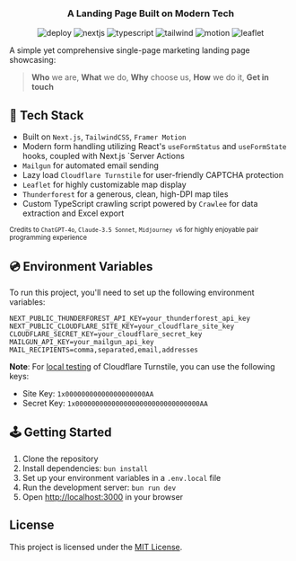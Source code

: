 <div align="center">

### A Landing Page Built on Modern Tech

![deploy](https://img.shields.io/github/deployments/orangejuice/philcare/production?logo=vercel&label=Vercel)
![nextjs](https://img.shields.io/github/package-json/dependency-version/orangejuice/blog/next?label=Next.js&logo=next.js&color=222)
![typescript](https://img.shields.io/badge/Typescript-3178c6?logo=typescript&logoColor=fff)
![tailwind](https://img.shields.io/badge/Tailwind%20CSS-06b6d4?logo=tailwindcss&logoColor=fff)
![motion](https://img.shields.io/badge/Framer%20Motion-0055ff?logo=framer&logoColor=fff)
![leaflet](https://img.shields.io/badge/Leaflet-199900?logo=leaflet&logoColor=fff)

</div>

A simple yet comprehensive single-page marketing landing page showcasing:

> **Who** we are, **What** we do, **Why** choose us, **How** we do it, **Get in touch**

## 📡 Tech Stack

- Built on `Next.js`, `TailwindCSS`, `Framer Motion`
- Modern form handling utilizing React's `useFormStatus` and `useFormState` hooks, coupled with Next.js `Server Actions
- `Mailgun` for automated email sending
- Lazy load `Cloudflare Turnstile` for user-friendly CAPTCHA protection
- `Leaflet` for highly customizable map display
- `Thunderforest` for a generous, clean, high-DPI map tiles
- Custom TypeScript crawling script powered by `Crawlee` for data extraction and Excel export

<sup>Credits to `ChatGPT-4o`, `Claude-3.5 Sonnet`, `Midjourney v6` for highly enjoyable pair programming
experience<sup/>

## 💿 Environment Variables

To run this project, you'll need to set up the following environment variables:

```dotenv
NEXT_PUBLIC_THUNDERFOREST_API_KEY=your_thunderforest_api_key
NEXT_PUBLIC_CLOUDFLARE_SITE_KEY=your_cloudflare_site_key
CLOUDFLARE_SECRET_KEY=your_cloudflare_secret_key
MAILGUN_API_KEY=your_mailgun_api_key
MAIL_RECIPIENTS=comma,separated,email,addresses
```

**Note**: For [local testing](https://developers.cloudflare.com/turnstile/troubleshooting/testing/) of Cloudflare
Turnstile, you can use the following keys:

- Site Key: `1x00000000000000000000AA`
- Secret Key: `1x0000000000000000000000000000000AA`

## 🕹️ Getting Started

1. Clone the repository
2. Install dependencies: `bun install`
3. Set up your environment variables in a `.env.local` file
4. Run the development server: `bun run dev`
5. Open [http://localhost:3000](http://localhost:3000) in your browser

## License

This project is licensed under the [MIT License](LICENSE).
